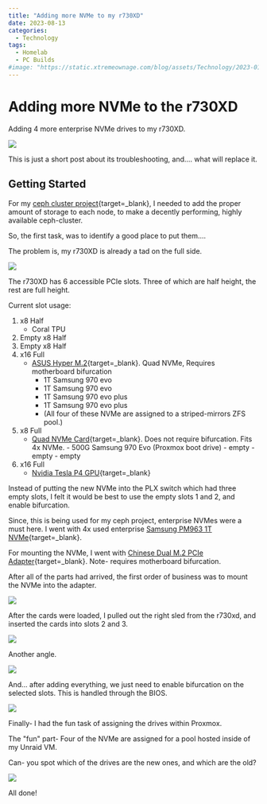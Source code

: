 ```yaml
---
title: "Adding more NVMe to my r730XD"
date: 2023-08-13
categories:
  - Technology
tags:
  - Homelab
  - PC Builds
#image: "https://static.xtremeownage.com/blog/assets/Technology/2023-01/assets/r720%20on%20wall.webP"
---
```


# Adding more NVMe to the r730XD

Adding 4 more enterprise NVMe drives to my r730XD.

![](assets-ceph/dual-bifurcation-cards-loaded.webP)

This is just a short post about its troubleshooting, and.... what will replace it.

<!-- more -->

## Getting Started

For my [ceph cluster project](2023-08-08-proxmox-ceph.md){target=_blank}, I needed to add the proper amount of storage to each node, to make a decently performing, highly available ceph-cluster.

So, the first task, was to identify a good place to put them....

The problem is, my r730XD is already a tad on the full side.

![](assets-ceph/r730xd-nearly-full.webP)

The r730XD has 6 accessible PCIe slots. Three of which are half height, the rest are full height.

Current slot usage:

1. x8 Half 
    - Coral TPU 
2. Empty x8 Half
3. Empty x8 Half
4. x16 Full
    - [ASUS Hyper M.2](https://amzn.to/446qTqe){target=_blank}. Quad NVMe, Requires motherboard bifurcation
        - 1T Samsung 970 evo
        - 1T Samsung 970 evo
        - 1T Samsung 970 evo plus
        - 1T Samsung 970 evo plus
        - (All four of these NVMe are assigned to a striped-mirrors ZFS pool.)
5. x8 Full
    - [Quad NVMe Card](./../2022-01/R720XD-Bifurcation.md){target=_blank}. Does not require bifurcation. Fits 4x NVMe.
          - 500G Samsung 970 Evo (Proxmox boot drive)
          - empty
          - empty
          - empty
6. x16 Full
    - [Nvidia Tesla P4 GPU](https://ebay.us/S9k707){target=_blank}

Instead of putting the new NVMe into the PLX switch which had three empty slots, I felt it would be best to use the empty slots 1 and 2, and enable bifurcation.

Since, this is being used for my ceph project, enterprise NVMes were a must here. I went with 4x used enterprise [Samsung PM963 1T NVMe](https://ebay.us/CtU0Rk){target=_blank}.

For mounting the NVMe, I went with [Chinese Dual M.2 PCIe Adapter](https://amzn.to/454ed4d){target=_blank}. Note- requires motherboard bifurcation.

After all of the parts had arrived, the first order of business was to mount the NVMe into the adapter.

![](assets-ceph/dual-bifurcation-cards-loaded.webP)

After the cards were loaded, I pulled out the right sled from the r730xd, and inserted the cards into slots 2 and 3.

![](assets-ceph/pcie-sled-loaded.webP)

Another angle.

![](assets-ceph/pcie-sled.webP)

And... after adding everything, we just need to enable bifurcation on the selected slots. This is handled through the BIOS.

![](assets-ceph/r730xd-bifurcation.webP)

Finally- I had the fun task of assigning the drives within Proxmox. 

The "fun" part- Four of the NVMe are assigned for a pool hosted inside of my Unraid VM.

Can- you spot which of the drives are the new ones, and which are the old? 

![](assets-ceph/r730xd-Drives.webP)


All done!